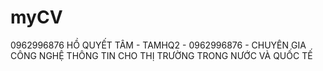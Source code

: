 # myCV
0962996876 HỒ QUYẾT TÂM - TAMHQ2 - 0962996876 - CHUYÊN GIA CÔNG NGHỆ THÔNG TIN CHO THỊ TRƯỜNG TRONG NƯỚC VÀ QUỐC TẾ
